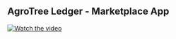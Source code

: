 ## AgroTree Ledger - Marketplace App

[![Watch the video](https://player.vimeo.com/video/1017350136)](https://player.vimeo.com/video/1017350136)

